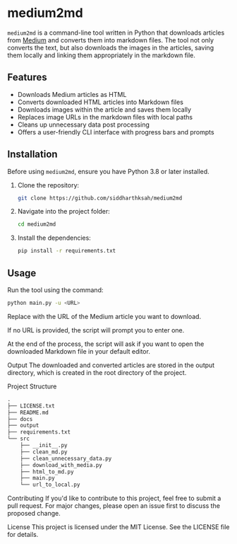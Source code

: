 # medium2md

`medium2md` is a command-line tool written in Python that downloads articles from [Medium](https://medium.com) and converts them into markdown files. The tool not only converts the text, but also downloads the images in the articles, saving them locally and linking them appropriately in the markdown file.

## Features
- Downloads Medium articles as HTML
- Converts downloaded HTML articles into Markdown files
- Downloads images within the article and saves them locally
- Replaces image URLs in the markdown files with local paths
- Cleans up unnecessary data post processing
- Offers a user-friendly CLI interface with progress bars and prompts

## Installation

Before using `medium2md`, ensure you have Python 3.8 or later installed.

1. Clone the repository:
    ```bash
    git clone https://github.com/siddharthksah/medium2md
    ```
2. Navigate into the project folder:
    ```bash
    cd medium2md
    ```
3. Install the dependencies:
    ```bash
    pip install -r requirements.txt
    ```

## Usage

Run the tool using the command:

```bash
python main.py -u <URL>
```

Replace <URL> with the URL of the Medium article you want to download.

If no URL is provided, the script will prompt you to enter one.

At the end of the process, the script will ask if you want to open the downloaded Markdown file in your default editor.

Output
The downloaded and converted articles are stored in the output directory, which is created in the root directory of the project.

Project Structure
```markdown
.
├── LICENSE.txt
├── README.md
├── docs
├── output
├── requirements.txt
└── src
    ├── __init__.py
    ├── clean_md.py
    ├── clean_unnecessary_data.py
    ├── download_with_media.py
    ├── html_to_md.py
    ├── main.py
    └── url_to_local.py
```

Contributing
If you'd like to contribute to this project, feel free to submit a pull request. For major changes, please open an issue first to discuss the proposed change.

License
This project is licensed under the MIT License. See the LICENSE file for details.


